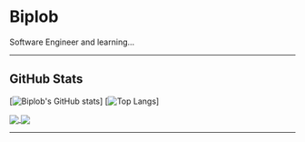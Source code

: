 # Biplob
Software Engineer and learning...
<hr>

## GitHub Stats

[![Biplob's GitHub stats](https://github-readme-stats.vercel.app/api?username=biplobmahadi&include_all_commits=true)]
[![Top Langs](https://github-readme-stats.vercel.app/api/top-langs/?username=biplobmahadi&langs_count=8&layout=compact)]

<a href="https://github.com/biplobmahadi/react-with-linter-formatter-gitHooks">
  <img align="center" src="https://github-readme-stats.vercel.app/api/pin/?username=biplobmahadi&repo=react-with-linter-formatter-gitHooks" />
</a>
<a href="https://github.com/biplobmahadi/vite-with-necessary-packages">
  <img align="center" src="https://github-readme-stats.vercel.app/api/pin/?username=biplobmahadi&repo=vite-with-necessary-packages" />
</a>

<hr>
